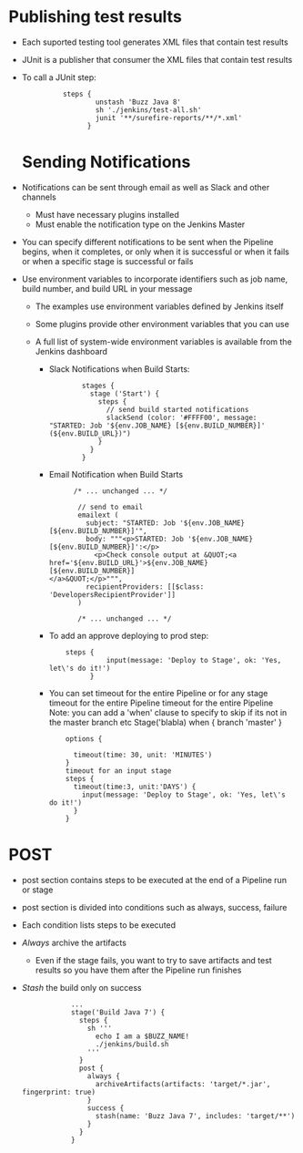 # Publishing test results

- Each suported testing tool generates XML files that contain test results
- JUnit is a publisher that consumer the XML files that contain test results
- To call a JUnit step:
    
                steps {
                        unstash 'Buzz Java 8'
                        sh './jenkins/test-all.sh'
                        junit '**/surefire-reports/**/*.xml'
                      }
                    
  
  
  # Sending Notifications
  
- Notifications can be sent through email as well as Slack and other channels
    - Must have necessary plugins installed
    - Must enable the notification type on the Jenkins Master
- You can specify different notifications to be sent when the Pipeline begins, when it completes, or only when it is successful or when     it fails or when a specific stage is successful or fails
- Use environment variables to incorporate identifiers such as job name, build number, and build URL in your message

    - The examples use environment variables defined by Jenkins itself
    - Some plugins provide other environment variables that you can use
    - A full list of system-wide environment variables is available from the Jenkins dashboard
    
        - Slack Notifications when Build Starts:
                      
                      stages {
                        stage ('Start') {
                          steps {
                            // send build started notifications
                            slackSend (color: '#FFFF00', message: "STARTED: Job '${env.JOB_NAME} [${env.BUILD_NUMBER}]'                                                         (${env.BUILD_URL})")
                          }
                        }
                      }
                      
         - Email Notification when Build Starts
                     
                     /* ... unchanged ... */

                      // send to email
                      emailext (
                        subject: "STARTED: Job '${env.JOB_NAME} [${env.BUILD_NUMBER}]'",
                        body: """<p>STARTED: Job '${env.JOB_NAME} [${env.BUILD_NUMBER}]':</p>
                          <p>Check console output at &QUOT;<a href='${env.BUILD_URL}'>${env.JOB_NAME} [${env.BUILD_NUMBER}]                                       </a>&QUOT;</p>""",
                        recipientProviders: [[$class: 'DevelopersRecipientProvider']]
                      )

                      /* ... unchanged ... */
                      
         -  To add an approve deploying to prod step: 

                    steps {
                              input(message: 'Deploy to Stage', ok: 'Yes, let\'s do it!')
                          }

        -   You can set timeout for the entire Pipeline or for any stage timeout for the entire Pipeline timeout for the entire Pipeline
             Note: you can add a 'when' clause to specify to skip if its not in the master branch etc 
             Stage('blabla) when { branch 'master' }
                                                                                                                
    
                    options {
                                                                                                              
                      timeout(time: 30, unit: 'MINUTES')
                    }
                    timeout for an input stage
                    steps {
                      timeout(time:3, unit:'DAYS') {
                        input(message: 'Deploy to Stage', ok: 'Yes, let\'s do it!')
                      }
                    } 
                    

# POST

-   post section contains steps to be executed at the end of a Pipeline run or stage
-   post section is divided into conditions such as always, success, failure
-   Each condition lists steps to be executed
                          
-   _Always_ archive the artifacts
    - Even if the stage fails, you want to try to save artifacts and test results so you have them after the Pipeline run finishes
-   _Stash_ the build only on success
                    
                    ...
                    stage('Build Java 7') {
                      steps {
                        sh '''
                          echo I am a $BUZZ_NAME!
                          ./jenkins/build.sh
                        '''
                      }
                      post {
                        always {
                          archiveArtifacts(artifacts: 'target/*.jar', fingerprint: true)
                        }
                        success {
                          stash(name: 'Buzz Java 7', includes: 'target/**')
                        }
                      }
                    }
